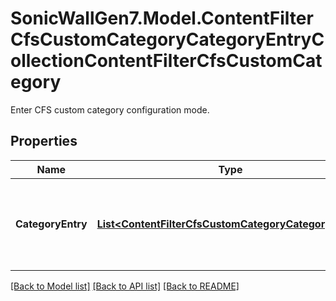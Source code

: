 # SonicWallGen7.Model.ContentFilterCfsCustomCategoryCategoryEntryCollectionContentFilterCfsCustomCategory
Enter CFS custom category configuration mode.

## Properties

Name | Type | Description | Notes
------------ | ------------- | ------------- | -------------
**CategoryEntry** | [**List&lt;ContentFilterCfsCustomCategoryCategoryEntry&gt;**](ContentFilterCfsCustomCategoryCategoryEntry.md) | Add/Edit custom category entry and enter configuration mode. | [optional] 

[[Back to Model list]](../README.md#documentation-for-models) [[Back to API list]](../README.md#documentation-for-api-endpoints) [[Back to README]](../README.md)

